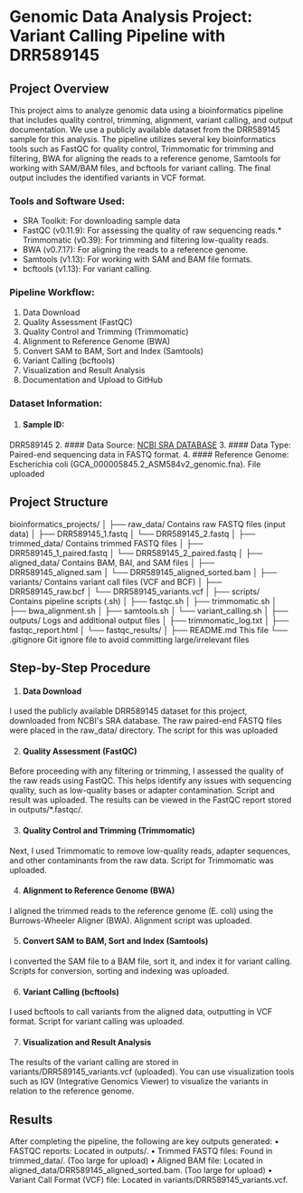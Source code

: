 # Genomic Data Analysis Project: Variant Calling Pipeline with DRR589145

## Project Overview
This project aims to analyze genomic data using a bioinformatics pipeline that includes quality control, trimming, alignment, variant calling, and output documentation. We use a publicly available dataset from the DRR589145 sample for this analysis.
The pipeline utilizes several key bioinformatics tools such as FastQC for quality control, Trimmomatic for trimming and filtering, BWA for aligning the reads to a reference genome, Samtools for working with SAM/BAM files, and bcftools for variant calling. The final output includes the identified variants in VCF format.

### Tools and Software Used:
* SRA Toolkit: For downloading sample data
*	FastQC (v0.11.9): For assessing the quality of raw sequencing reads.*	Trimmomatic (v0.39): For trimming and filtering low-quality reads.
*	BWA (v0.7.17): For aligning the reads to a reference genome.
*	Samtools (v1.13): For working with SAM and BAM file formats.
*	bcftools (v1.13): For variant calling.

### Pipeline Workflow:
1.	Data Download
2.	Quality Assessment (FastQC)
3.	Quality Control and Trimming (Trimmomatic)
4.	Alignment to Reference Genome (BWA)
5.	Convert SAM to BAM, Sort and Index (Samtools)
6.	Variant Calling (bcftools)
7.	Visualization and Result Analysis
8.	Documentation and Upload to GitHub
   
### Dataset Information:
1.	#### Sample ID: 
DRR589145
2.	#### Data Source:
[NCBI SRA DATABASE]( https://trace.ncbi.nlm.nih.gov/Traces/?view=run_browser&acc=DRR589147&display=download)
3.	#### Data Type: 
Paired-end sequencing data in FASTQ format.
4.	#### Reference Genome: 
Escherichia coli (GCA_000005845.2_ASM584v2_genomic.fna). File uploaded

## Project Structure
bioinformatics_projects/
│
├── raw_data/                 Contains raw FASTQ files (input data)
│   ├── DRR589145_1.fastq
│   └── DRR589145_2.fastq
│
├── trimmed_data/             Contains trimmed FASTQ files
│   ├── DRR589145_1_paired.fastq
│   └── DRR589145_2_paired.fastq
│
├── aligned_data/             Contains BAM, BAI, and SAM files
│   ├── DRR589145_aligned.sam
│   └── DRR589145_aligned_sorted.bam
│
├── variants/                 Contains variant call files (VCF and BCF)
│   ├── DRR589145_raw.bcf
│   └── DRR589145_variants.vcf
│
├── scripts/                  Contains pipeline scripts (.sh)
│   ├── fastqc.sh
│   ├── trimmomatic.sh
│   ├── bwa_alignment.sh
│   ├── samtools.sh
│   └── variant_calling.sh
│
├── outputs/                  Logs and additional output files
│   ├── trimmomatic_log.txt
│   ├── fastqc_report.html
│   └── fastqc_results/
│
├── README.md                 This file
└── .gitignore                Git ignore file to avoid committing large/irrelevant files

## Step-by-Step Procedure
1. #### Data Download
I used the publicly available DRR589145 dataset for this project, downloaded from NCBI's SRA database. The raw paired-end FASTQ files were placed in the raw_data/ directory.
The script for this was uploaded

2. #### Quality Assessment (FastQC)
Before proceeding with any filtering or trimming, I assessed the quality of the raw reads using FastQC. This helps identify any issues with sequencing quality, such as low-quality bases or adapter contamination.
Script and result was uploaded.
The results can be viewed in the FastQC report stored in outputs/*.fastqc/.

3. #### Quality Control and Trimming (Trimmomatic)
Next, I used Trimmomatic to remove low-quality reads, adapter sequences, and other contaminants from the raw data.
Script for Trimmomatic was uploaded.

4. #### Alignment to Reference Genome (BWA)
I aligned the trimmed reads to the reference genome (E. coli) using the Burrows-Wheeler Aligner (BWA).
Alignment script was uploaded.

5. #### Convert SAM to BAM, Sort and Index (Samtools)
I converted the SAM file to a BAM file, sort it, and index it for variant calling.
Scripts for conversion, sorting and indexing was uploaded.

6. #### Variant Calling (bcftools)
I used bcftools to call variants from the aligned data, outputting in VCF format.
Script for variant calling was uploaded.

7. #### Visualization and Result Analysis
The results of the variant calling are stored in variants/DRR589145_variants.vcf (uploaded). You can use visualization tools such as IGV (Integrative Genomics Viewer) to visualize the variants in relation to the reference genome.

## Results
After completing the pipeline, the following are key outputs generated:
•	FASTQC reports: Located in outputs/.
•	Trimmed FASTQ files: Found in trimmed_data/. (Too large for upload)
•	Aligned BAM file: Located in aligned_data/DRR589145_aligned_sorted.bam. (Too large for upload)
•	Variant Call Format (VCF) file: Located in variants/DRR589145_variants.vcf.




